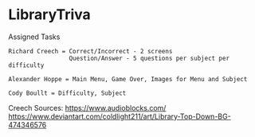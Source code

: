 # LibraryTriva
Assigned Tasks
    
    Richard Creech = Correct/Incorrect - 2 screens
                     Question/Answer - 5 questions per subject per difficulty
    
    Alexander Hoppe = Main Menu, Game Over, Images for Menu and Subject
    
    Cody Boullt = Difficulty, Subject

Creech Sources:
   https://www.audioblocks.com/
   https://www.deviantart.com/coldlight211/art/Library-Top-Down-BG-474346576
